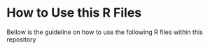 # How to Use this R Files 
Bellow is the guideline on how to use the following R files within this repository
